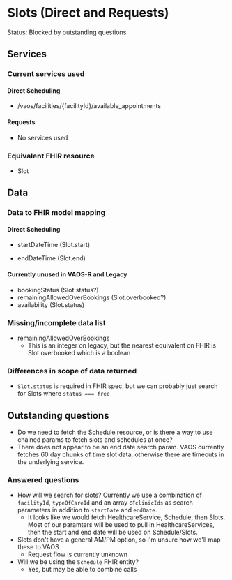 # Slots (Direct and Requests)

Status: Blocked by outstanding questions
## Services
### Current services used

#### Direct Scheduling

* /vaos/facilities/{facilityId}/available_appointments

#### Requests
* No services used

### Equivalent FHIR resource

* Slot

## Data
### Data to FHIR model mapping

#### Direct Scheduling 

* startDateTime (Slot.start)

* endDateTime (Slot.end)

  


#### Currently unused in VAOS-R and Legacy
* bookingStatus (Slot.status?)
* remainingAllowedOverBookings (Slot.overbooked?)
* availability (Slot.status)

### Missing/incomplete data list

* remainingAllowedOverBookings
  * This is an integer on legacy, but the nearest equivalent on FHIR is Slot.overbooked which is a boolean

### Differences in scope of data returned

* `Slot.status` is required in FHIR spec, but we can probably just search for Slots where `status === free`

## Outstanding questions

- Do we need to fetch the Schedule resource, or is there a way to use chained params to fetch slots and schedules at once?
- There does not appear to be an end date search param. VAOS currently fetches 60 day chunks of time slot data, otherwise there are timeouts in the underlying service.

### Answered questions
* How will we search for slots?  Currently we use a combination of `facilityId`, `typeOfCareId` and an array of`clinicIds` as search parameters in addition to `startDate` and `endDate`.
   - It looks like we would fetch HealthcareService, Schedule, then Slots. Most of our paramters will be used to pull in HealthcareServices, then the start and end date will be used on Schedule/Slots.
* Slots don't have a general AM/PM option, so I'm unsure how we'll map these to VAOS
   - Request flow is currently unknown
* Will we be using the `Schedule` FHIR entity?
   - Yes, but may be able to combine calls
